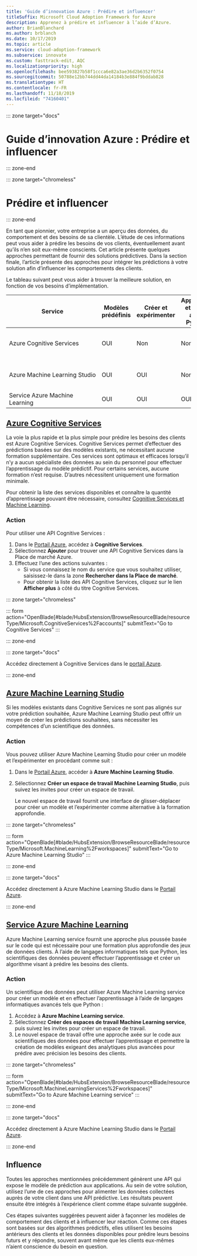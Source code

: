 ```yaml
---
title: 'Guide d’innovation Azure : Prédire et influencer'
titleSuffix: Microsoft Cloud Adoption Framework for Azure
description: Apprenez à prédire et influencer à l’aide d’Azure.
author: BrianBlanchard
ms.author: brblanch
ms.date: 10/17/2019
ms.topic: article
ms.service: cloud-adoption-framework
ms.subservice: innovate
ms.custom: fasttrack-edit, AQC
ms.localizationpriority: high
ms.openlocfilehash: bee593827b58f1ccca6e82a3ae36d2b6352f0754
ms.sourcegitcommit: 50788e12bb744dd44da14184b3e884f9bddab828
ms.translationtype: HT
ms.contentlocale: fr-FR
ms.lasthandoff: 11/18/2019
ms.locfileid: "74160401"
---
```

::: zone target="docs"

# <a name="azure-innovation-guide-predict-and-influence"></a>Guide d’innovation Azure : Prédire et influencer

::: zone-end

::: zone target="chromeless"

# <a name="predict-and-influence"></a>Prédire et influencer

::: zone-end

En tant que pionnier, votre entreprise a un aperçu des données, du comportement et des besoins de sa clientèle. L’étude de ces informations peut vous aider à prédire les besoins de vos clients, éventuellement avant qu’ils n’en soit eux-même conscients. Cet article présente quelques approches permettant de fournir des solutions prédictives. Dans la section finale, l’article présente des approches pour intégrer les prédictions à votre solution afin d’influencer les comportements des clients.

Le tableau suivant peut vous aider à trouver la meilleure solution, en fonction de vos besoins d’implémentation.

|Service  |Modèles prédéfinis  |Créer et expérimenter  |Apprendre et créer avec Python|Compétences requises|
|---------|---------|---------|---------|---------|
|Azure Cognitive Services|OUI|Non|Non|Compétences des développeurs et des API|
|Azure Machine Learning Studio|OUI|OUI|Non|Compréhension générale des algorithmes prédictifs|
|Service Azure Machine Learning|OUI|OUI|OUI|Scientifique des données|

## <a name="azure-cognitive-servicestabcognitiveservices"></a>[Azure Cognitive Services](#tab/CognitiveServices)

La voie la plus rapide et la plus simple pour prédire les besoins des clients est Azure Cognitive Services. Cognitive Services permet d’effectuer des prédictions basées sur des modèles existants, ne nécessitant aucune formation supplémentaire. Ces services sont optimaux et efficaces lorsqu’il n’y a aucun spécialiste des données au sein du personnel pour effectuer l’apprentissage du modèle prédictif. Pour certains services, aucune formation n’est requise. D’autres nécessitent uniquement une formation minimale.

Pour obtenir la liste des services disponibles et connaître la quantité d’apprentissage pouvant être nécessaire, consultez [Cognitive Services et Machine Learning](https://docs.microsoft.com/azure/cognitive-services/cognitive-services-and-machine-learning#service-requirements-for-the-data-model).

### <a name="action"></a>Action

Pour utiliser une API Cognitive Services :

1. Dans le [Portail Azure](https://portal.azure.com/#blade/HubsExtension/BrowseResourceBlade/resourceType/Microsoft.CognitiveServices%2Faccounts), accédez à **Cognitive Services**.
2. Sélectionnez **Ajouter** pour trouver une API Cognitive Services dans la Place de marché Azure.
3. Effectuez l’une des actions suivantes :
   - Si vous connaissez le nom du service que vous souhaitez utiliser, saisissez-le dans la zone **Rechercher dans la Place de marché**.
   - Pour obtenir la liste des API Cognitive Services, cliquez sur le lien **Afficher plus** à côté du titre Cognitive Services.

::: zone target="chromeless"

<!-- markdownlint-disable DOCSMD001 -->

::: form action="OpenBlade[#blade/HubsExtension/BrowseResourceBlade/resourceType/Microsoft.CognitiveServices%2Faccounts]" submitText="Go to Cognitive Services" :::

<!-- markdownlint-enable DOCSMD001 -->

::: zone-end

::: zone target="docs"

Accédez directement à Cognitive Services dans le [portail Azure](https://portal.azure.com/#blade/HubsExtension/BrowseResourceBlade/resourceType/Microsoft.CognitiveServices%2Faccounts).

::: zone-end

## <a name="azure-machine-learning-studiotabmachinelearningstudio"></a>[Azure Machine Learning Studio](#tab/MachineLearningStudio)

Si les modèles existants dans Cognitive Services ne sont pas alignés sur votre prédiction souhaitée, Azure Machine Learning Studio peut offrir un moyen de créer les prédictions souhaitées, sans nécessiter les compétences d’un scientifique des données.

<!-- markdownlint-disable MD024 -->

### <a name="action"></a>Action

Vous pouvez utiliser Azure Machine Learning Studio pour créer un modèle et l’expérimenter en procédant comme suit :

1. Dans le [Portail Azure](https://portal.azure.com/#blade/HubsExtension/BrowseResourceBlade/resourceType/Microsoft.MachineLearning%2Fworkspaces), accéder à **Azure Machine Learning Studio**.
2. Sélectionnez **Créer un espace de travail Machine Learning Studio**, puis suivez les invites pour créer un espace de travail.

   Le nouvel espace de travail fournit une interface de glisser-déplacer pour créer un modèle et l’expérimenter comme alternative à la formation approfondie.

::: zone target="chromeless"

<!-- markdownlint-disable DOCSMD001 -->

::: form action="OpenBlade[#blade/HubsExtension/BrowseResourceBlade/resourceType/Microsoft.MachineLearning%2Fworkspaces]" submitText="Go to Azure Machine Learning Studio" :::

<!-- markdownlint-enable DOCSMD001 -->

::: zone-end

::: zone target="docs"

Accédez directement à Azure Machine Learning Studio dans le [Portail Azure](https://portal.azure.com/#blade/HubsExtension/BrowseResourceBlade/resourceType/Microsoft.MachineLearning%2Fworkspaces).

::: zone-end

## <a name="azure-machine-learning-servicetabmachinelearningservice"></a>[Service Azure Machine Learning](#tab/MachineLearningService)

Azure Machine Learning service fournit une approche plus poussée basée sur le code qui est nécessaire pour une formation plus approfondie des jeux de données clients. À l’aide de langages informatiques tels que Python, les scientifiques des données peuvent effectuer l’apprentissage et créer un algorithme visant à prédire les besoins des clients.

### <a name="action"></a>Action

Un scientifique des données peut utiliser Azure Machine Learning service pour créer un modèle et en effectuer l’apprentissage à l’aide de langages informatiques avancés tels que Python :

1. Accédez à **Azure Machine Learning service**.
2. Sélectionnez **Créer des espaces de travail Machine Learning service**, puis suivez les invites pour créer un espace de travail.
3. Le nouvel espace de travail offre une approche axée sur le code aux scientifiques des données pour effectuer l’apprentissage et permettre la création de modèles exigeant des analytiques plus avancées pour prédire avec précision les besoins des clients.

::: zone target="chromeless"

<!-- markdownlint-disable DOCSMD001 -->

::: form action="OpenBlade[#blade/HubsExtension/BrowseResourceBlade/resourceType/Microsoft.MachineLearningServices%2Fworkspaces]" submitText="Go to Azure Machine Learning service" :::

<!-- markdownlint-enable DOCSMD001 -->

::: zone-end

::: zone target="docs"

Accédez directement à Azure Machine Learning Studio dans le [Portail Azure](https://portal.azure.com/#blade/HubsExtension/BrowseResourceBlade/resourceType/Microsoft.MachineLearningServices%2Fworkspaces).

::: zone-end

## <a name="influence"></a>Influence

Toutes les approches mentionnées précédemment génèrent une API qui expose le modèle de prédiction aux applications. Au sein de votre solution, utilisez l’une de ces approches pour alimenter les données collectées auprès de votre client dans une API prédictive. Les résultats peuvent ensuite être intégrés à l’expérience client comme étape suivante suggérée.

Ces étapes suivantes suggérées peuvent aider à façonner les modèles de comportement des clients et à influencer leur réaction. Comme ces étapes sont basées sur des algorithmes prédictifs, elles utilisent les besoins antérieurs des clients et les données disponibles pour prédire leurs besoins futurs et y répondre, souvent avant même que les clients eux-mêmes n’aient conscience du besoin en question.
